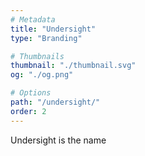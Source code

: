 ```yaml
---
# Metadata
title: "Undersight"
type: "Branding"

# Thumbnails
thumbnail: "./thumbnail.svg"
og: "./og.png"

# Options
path: "/undersight/"
order: 2
---
```


<article role="article">

Undersight is the name

</article>